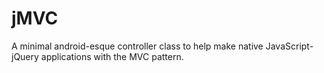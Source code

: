 # jMVC
A minimal android-esque controller class to help make native JavaScript-jQuery
applications with the MVC pattern. 
